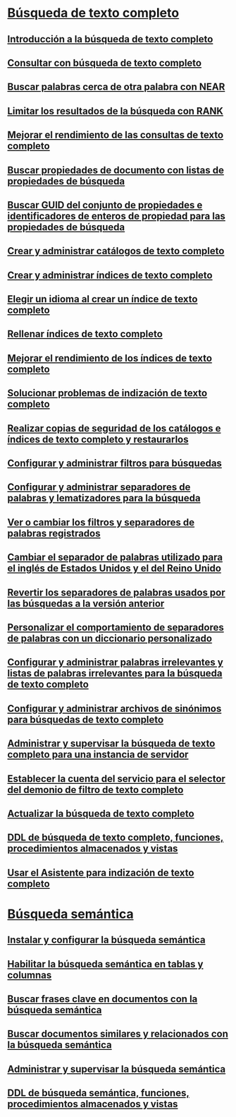 # [Búsqueda de texto completo](full-text-search.md)
## [Introducción a la búsqueda de texto completo](get-started-with-full-text-search.md)
## [Consultar con búsqueda de texto completo](query-with-full-text-search.md)
## [Buscar palabras cerca de otra palabra con NEAR](search-for-words-close-to-another-word-with-near.md)
## [Limitar los resultados de la búsqueda con RANK](limit-search-results-with-rank.md)
## [Mejorar el rendimiento de las consultas de texto completo](improve-the-performance-of-full-text-queries.md)
## [Buscar propiedades de documento con listas de propiedades de búsqueda](search-document-properties-with-search-property-lists.md)
## [Buscar GUID del conjunto de propiedades e identificadores de enteros de propiedad para las propiedades de búsqueda](find-property-set-guids-and-property-integer-ids-for-search-properties.md)
## [Crear y administrar catálogos de texto completo](create-and-manage-full-text-catalogs.md)
## [Crear y administrar índices de texto completo](create-and-manage-full-text-indexes.md)
## [Elegir un idioma al crear un índice de texto completo](choose-a-language-when-creating-a-full-text-index.md)
## [Rellenar índices de texto completo](populate-full-text-indexes.md)
## [Mejorar el rendimiento de los índices de texto completo](improve-the-performance-of-full-text-indexes.md)
## [Solucionar problemas de indización de texto completo](troubleshoot-full-text-indexing.md)
## [Realizar copias de seguridad de los catálogos e índices de texto completo y restaurarlos](back-up-and-restore-full-text-catalogs-and-indexes.md)
## [Configurar y administrar filtros para búsquedas](configure-and-manage-filters-for-search.md)
## [Configurar y administrar separadores de palabras y lematizadores para la búsqueda](configure-and-manage-word-breakers-and-stemmers-for-search.md)
## [Ver o cambiar los filtros y separadores de palabras registrados](view-or-change-registered-filters-and-word-breakers.md)
## [Cambiar el separador de palabras utilizado para el inglés de Estados Unidos y el del Reino Unido](change-the-word-breaker-used-for-us-english-and-uk-english.md)
## [Revertir los separadores de palabras usados por las búsquedas a la versión anterior](revert-the-word-breakers-used-by-search-to-the-previous-version.md)
## [Personalizar el comportamiento de separadores de palabras con un diccionario personalizado](customize-the-behavior-of-word-breakers-with-a-custom-dictionary.md)
## [Configurar y administrar palabras irrelevantes y listas de palabras irrelevantes para la búsqueda de texto completo](configure-and-manage-stopwords-and-stoplists-for-full-text-search.md)
## [Configurar y administrar archivos de sinónimos para búsquedas de texto completo](configure-and-manage-thesaurus-files-for-full-text-search.md)
## [Administrar y supervisar la búsqueda de texto completo para una instancia de servidor](manage-and-monitor-full-text-search-for-a-server-instance.md)
## [Establecer la cuenta del servicio para el selector del demonio de filtro de texto completo](set-the-service-account-for-the-full-text-filter-daemon-launcher.md)
## [Actualizar la búsqueda de texto completo](upgrade-full-text-search.md)
## [DDL de búsqueda de texto completo, funciones, procedimientos almacenados y vistas](full-text-search-ddl-functions-stored-procedures-and-views.md)
## [Usar el Asistente para indización de texto completo](use-the-full-text-indexing-wizard.md)
# [Búsqueda semántica](semantic-search-sql-server.md)
## [Instalar y configurar la búsqueda semántica](install-and-configure-semantic-search.md)
## [Habilitar la búsqueda semántica en tablas y columnas](enable-semantic-search-on-tables-and-columns.md)
## [Buscar frases clave en documentos con la búsqueda semántica](find-key-phrases-in-documents-with-semantic-search.md)
## [Buscar documentos similares y relacionados con la búsqueda semántica](find-similar-and-related-documents-with-semantic-search.md)
## [Administrar y supervisar la búsqueda semántica](manage-and-monitor-semantic-search.md)
## [DDL de búsqueda semántica, funciones, procedimientos almacenados y vistas](semantic-search-ddl-functions-stored-procedures-and-views.md)
